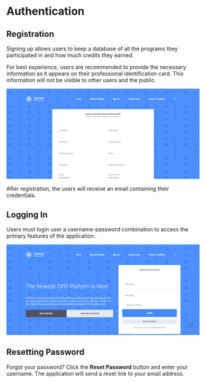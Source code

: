 # Authentication

## Registration

Signing up allows users to keep a database of all the programs they participated in and how much credits they earned.

For best experience, users are recommended to provide the necessary information as it appears on their professional identification card. This information will not be visible to other users and the public.

![](../.gitbook/assets/app-register.png)

After registration, the users will receive an email containing their credentials.

## Logging In

Users must login user a username-password combination to access the primary features of the application.

![](../.gitbook/assets/app-home.png)

## Resetting Password

Forgot your password? Click the **Reset Password** button and enter your username. The application will send a reset link to your email address.

